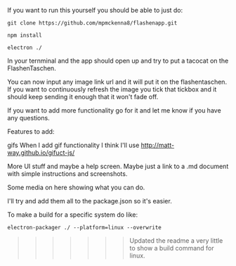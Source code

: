 If you want to run this yourself you should be able to just do:

    git clone https://github.com/mpmckenna8/flashenapp.git

    npm install

    electron ./


In your ternminal and the app should open up and try to put a tacocat on the
FlashenTaschen.


You can now input any image link url and it will put it on the flashentaschen.
If you want to continuously refresh the image you tick that tickbox and it should
keep sending it enough that it won't fade off.


If you want to add more functionality go for it and let me know if you have any
questions.  

Features to add:

gifs
When I add gif functionality I think I'll use http://matt-way.github.io/gifuct-js/


More UI stuff and maybe a help screen. Maybe just a link to a .md document with simple instructions and screenshots.


Some media on here showing what you can do.


I'll try and add them all to the package.json so it's easier.


To make a build for a specific system do like:

    electron-packager ./ --platform=linux --overwrite
>>>>>>> Updated the readme a very little to show a build command for linux.

